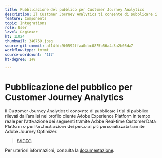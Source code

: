 ```yaml
---
title: Pubblicazione del pubblico per Customer Journey Analytics
description: Il Customer Journey Analytics ti consente di pubblicare i tipi di pubblico rilevati dall’analisi nel profilo cliente Adobe Experience Platform in tempo reale per l’attivazione dei segmenti tramite Adobe Real-time Customer Data Platform o per l’orchestrazione dei percorsi più personalizzata tramite Adobe Journey Optimizer. (Deve essere compreso tra 60 e 160 caratteri, ma è di 297 caratteri)
feature: Components
topic: Integrations
role: User
level: Beginner
kt: 11024
thumbnail: 346759.jpeg
source-git-commit: af14fdc900592ffaa0dbc0875b56a4a3a2b05da7
workflow-type: tm+mt
source-wordcount: '117'
ht-degree: 14%

---
```



# Pubblicazione del pubblico per Customer Journey Analytics

Il Customer Journey Analytics ti consente di pubblicare i tipi di pubblico rilevati dall’analisi nel profilo cliente Adobe Experience Platform in tempo reale per l’attivazione dei segmenti tramite Adobe Real-time Customer Data Platform o per l’orchestrazione dei percorsi più personalizzata tramite Adobe Journey Optimizer.

>[!VIDEO](https://video.tv.adobe.com/v/346759/?quality=12&learn=on)

Per ulteriori informazioni, consulta la [documentazione](https://experienceleague.adobe.com/docs/analytics-platform/using/cja-components/audiences/audiences-overview.html?lang=it).
